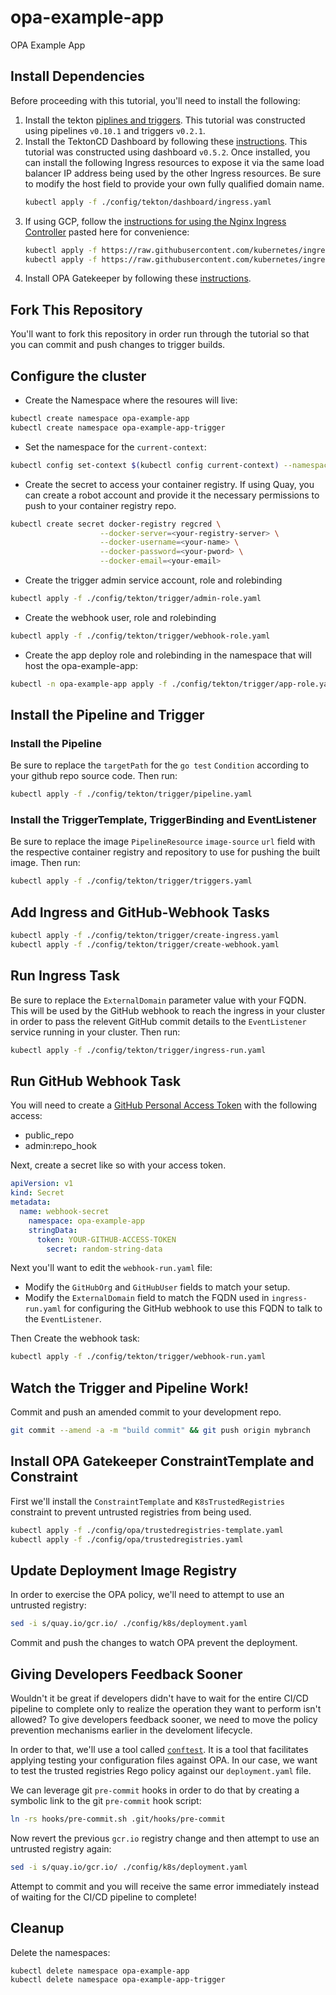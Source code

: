 # opa-example-app

OPA Example App

## Install Dependencies

Before proceeding with this tutorial, you'll need to install the following:
1. Install the tekton [piplines and
   triggers](https://github.com/tektoncd/triggers/blob/master/docs/getting-started/README.md#install-dependencies).
   This tutorial was constructed using pipelines `v0.10.1` and triggers
   `v0.2.1`.
2. Install the TektonCD Dashboard by following these
   [instructions](https://github.com/tektoncd/dashboard#install-dashboard).
   This tutorial was constructed using dashboard `v0.5.2`.
   Once installed, you can install the following Ingress resources to expose it
   via the same load balancer IP address being used by the other Ingress
   resources. Be sure to modify the host field to provide your own fully
   qualified domain name.
   ```bash
   kubectl apply -f ./config/tekton/dashboard/ingress.yaml
   ```
3. If using GCP, follow the [instructions for using the Nginx Ingress
   Controller](https://github.com/tektoncd/triggers/blob/master/docs/exposing-eventlisteners.md#using-nginx-ingress)
   pasted here for convenience:
   ```bash
   kubectl apply -f https://raw.githubusercontent.com/kubernetes/ingress-nginx/master/deploy/static/mandatory.yaml
   kubectl apply -f https://raw.githubusercontent.com/kubernetes/ingress-nginx/master/deploy/static/provider/cloud-generic.yaml
   ```
4. Install OPA Gatekeeper by following these
   [instructions](https://github.com/open-policy-agent/gatekeeper#installation).

## Fork This Repository

You'll want to fork this repository in order run through the tutorial so that
you can commit and push changes to trigger builds.

## Configure the cluster

- Create the Namespace where the resoures will live:

```bash
kubectl create namespace opa-example-app
kubectl create namespace opa-example-app-trigger
```

- Set the namespace for the `current-context`:

```bash
kubectl config set-context $(kubectl config current-context) --namespace opa-example-app-trigger
```

- Create the secret to access your container registry. If using Quay, you can
  create a robot account and provide it the necessary permissions to push to
  your container registry repo.

```bash
kubectl create secret docker-registry regcred \
                    --docker-server=<your-registry-server> \
                    --docker-username=<your-name> \
                    --docker-password=<your-pword> \
                    --docker-email=<your-email>
```

- Create the trigger admin service account, role and rolebinding

```bash
kubectl apply -f ./config/tekton/trigger/admin-role.yaml
```

- Create the webhook user, role and rolebinding

```bash
kubectl apply -f ./config/tekton/trigger/webhook-role.yaml
```

- Create the app deploy role and rolebinding in the namespace that will host
  the opa-example-app:

```bash
kubectl -n opa-example-app apply -f ./config/tekton/trigger/app-role.yaml
```

## Install the Pipeline and Trigger

### Install the Pipeline

Be sure to replace the `targetPath` for the `go test` `Condition` according to
your github repo source code. Then run:

```bash
kubectl apply -f ./config/tekton/trigger/pipeline.yaml
```

### Install the TriggerTemplate, TriggerBinding and EventListener

Be sure to replace the image `PipelineResource` `image-source` `url` field with
the respective container registry and repository to use for pushing the built
image. Then run:

```bash
kubectl apply -f ./config/tekton/trigger/triggers.yaml
```

## Add Ingress and GitHub-Webhook Tasks

```bash
kubectl apply -f ./config/tekton/trigger/create-ingress.yaml
kubectl apply -f ./config/tekton/trigger/create-webhook.yaml
```

## Run Ingress Task

Be sure to replace the `ExternalDomain` parameter value with your FQDN. This
will be used by the GitHub webhook to reach the ingress in your cluster in
order to pass the relevent GitHub commit details to the `EventListener` service
running in your cluster. Then run:

```bash
kubectl apply -f ./config/tekton/trigger/ingress-run.yaml
```

## Run GitHub Webhook Task

You will need to create a [GitHub Personal Access
Token](https://help.github.com/en/articles/creating-a-personal-access-token-for-the-command-line#creating-a-token)
with the following access:

- public_repo
- admin:repo_hook

Next, create a secret like so with your access token.

```yaml
apiVersion: v1
kind: Secret
metadata:
  name: webhook-secret
    namespace: opa-example-app
    stringData:
      token: YOUR-GITHUB-ACCESS-TOKEN
        secret: random-string-data
```

Next you'll want to edit the `webhook-run.yaml` file:
- Modify the `GitHubOrg` and `GitHubUser` fields to match your setup.
- Modify the `ExternalDomain` field to match the FQDN used in
  `ingress-run.yaml` for configuring the GitHub webhook to use this FQDN to
  talk to the `EventListener`.

Then Create the webhook task:

```bash
kubectl apply -f ./config/tekton/trigger/webhook-run.yaml
```

## Watch the Trigger and Pipeline Work!

Commit and push an amended commit to your development repo.

```bash
git commit --amend -a -m "build commit" && git push origin mybranch
```

## Install OPA Gatekeeper ConstraintTemplate and Constraint

First we'll install the `ConstraintTemplate` and `K8sTrustedRegistries`
constraint to prevent untrusted registries from being used.

```bash
kubectl apply -f ./config/opa/trustedregistries-template.yaml
kubectl apply -f ./config/opa/trustedregistries.yaml
```

## Update Deployment Image Registry

In order to exercise the OPA policy, we'll need to attempt to use an untrusted
registry:

```bash
sed -i s/quay.io/gcr.io/ ./config/k8s/deployment.yaml
```

Commit and push the changes to watch OPA prevent the deployment.

## Giving Developers Feedback Sooner

Wouldn't it be great if developers didn't have to wait for the entire CI/CD
pipeline to complete only to realize the operation they want to perform isn't
allowed? To give developers feedback sooner, we need to move the policy
prevention mechanisms earlier in the develoment lifecycle.

In order to that, we'll use a tool called
[`conftest`](https://github.com/instrumenta/conftest). It is a tool that
facilitates applying testing your configuration files against OPA. In our case,
we want to test the trusted registries Rego policy against our
`deployment.yaml` file.

We can leverage git `pre-commit` hooks in order to do that by creating a
symbolic link to the git `pre-commit` hook script:

```bash
ln -rs hooks/pre-commit.sh .git/hooks/pre-commit
```

Now revert the previous `gcr.io` registry change and then attempt to use an
untrusted registry again:

```bash
sed -i s/quay.io/gcr.io/ ./config/k8s/deployment.yaml
```

Attempt to commit and you will receive the same error immediately instead of
waiting for the CI/CD pipeline to complete!

## Cleanup

Delete the namespaces:

```bash
kubectl delete namespace opa-example-app
kubectl delete namespace opa-example-app-trigger
```

